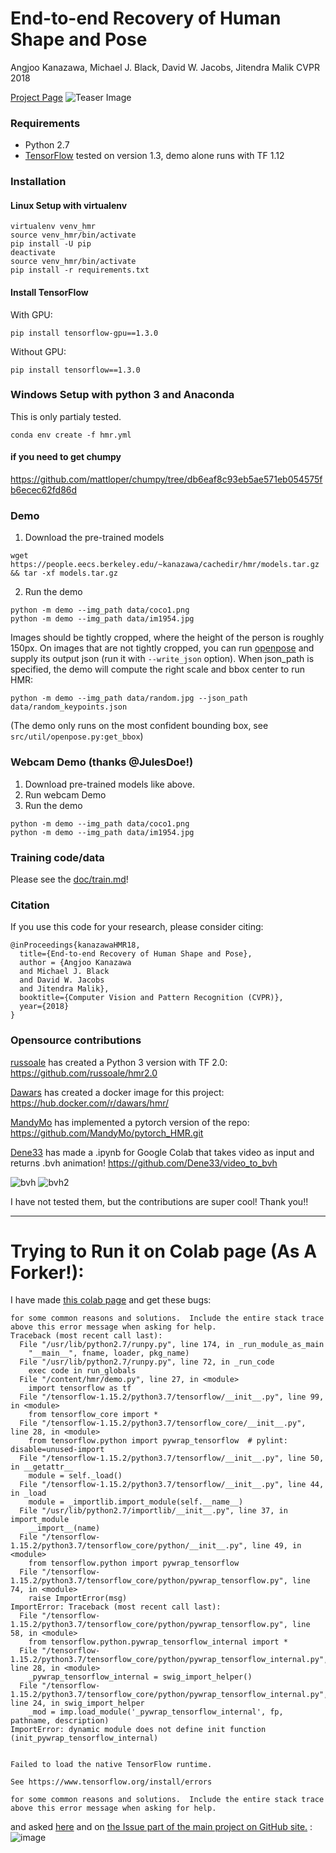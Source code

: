 # End-to-end Recovery of Human Shape and Pose

Angjoo Kanazawa, Michael J. Black, David W. Jacobs, Jitendra Malik
CVPR 2018

[Project Page](https://akanazawa.github.io/hmr/)
![Teaser Image](https://akanazawa.github.io/hmr/resources/images/teaser.png)

### Requirements
- Python 2.7
- [TensorFlow](https://www.tensorflow.org/) tested on version 1.3, demo alone runs with TF 1.12

### Installation

#### Linux Setup with virtualenv
```
virtualenv venv_hmr
source venv_hmr/bin/activate
pip install -U pip
deactivate
source venv_hmr/bin/activate
pip install -r requirements.txt
```
#### Install TensorFlow
With GPU:
```
pip install tensorflow-gpu==1.3.0
```
Without GPU:
```
pip install tensorflow==1.3.0
```

### Windows Setup with python 3 and Anaconda
This is only partialy tested.
```
conda env create -f hmr.yml
```
#### if you need to get chumpy 
https://github.com/mattloper/chumpy/tree/db6eaf8c93eb5ae571eb054575fb6ecec62fd86d


### Demo

1. Download the pre-trained models
```
wget https://people.eecs.berkeley.edu/~kanazawa/cachedir/hmr/models.tar.gz && tar -xf models.tar.gz
```

2. Run the demo
```
python -m demo --img_path data/coco1.png
python -m demo --img_path data/im1954.jpg
```

Images should be tightly cropped, where the height of the person is roughly 150px.
On images that are not tightly cropped, you can run
[openpose](https://github.com/CMU-Perceptual-Computing-Lab/openpose) and supply
its output json (run it with `--write_json` option).
When json_path is specified, the demo will compute the right scale and bbox center to run HMR:
```
python -m demo --img_path data/random.jpg --json_path data/random_keypoints.json
```
(The demo only runs on the most confident bounding box, see `src/util/openpose.py:get_bbox`)

### Webcam Demo (thanks @JulesDoe!)
1. Download pre-trained models like above.
2. Run webcam Demo
2. Run the demo
```
python -m demo --img_path data/coco1.png
python -m demo --img_path data/im1954.jpg
```

### Training code/data
Please see the [doc/train.md](https://github.com/akanazawa/hmr/blob/master/doc/train.md)!

### Citation
If you use this code for your research, please consider citing:
```
@inProceedings{kanazawaHMR18,
  title={End-to-end Recovery of Human Shape and Pose},
  author = {Angjoo Kanazawa
  and Michael J. Black
  and David W. Jacobs
  and Jitendra Malik},
  booktitle={Computer Vision and Pattern Recognition (CVPR)},
  year={2018}
}
```

### Opensource contributions
[russoale](https://github.com/russoale/) has created a Python 3 version with TF 2.0: https://github.com/russoale/hmr2.0

[Dawars](https://github.com/Dawars) has created a docker image for this project: https://hub.docker.com/r/dawars/hmr/

[MandyMo](https://github.com/MandyMo) has implemented a pytorch version of the repo: https://github.com/MandyMo/pytorch_HMR.git

[Dene33](https://github.com/Dene33) has made a .ipynb for Google Colab that takes video as input and returns .bvh animation!
https://github.com/Dene33/video_to_bvh 

<img alt="bvh" src="https://i.imgur.com/QxML83b.gif" /><img alt="" src="https://i.imgur.com/vfge7DS.gif" />
<img alt="bvh2" src=https://i.imgur.com/UvBM1gv.gif />

I have not tested them, but the contributions are super cool! Thank you!!



---


# Trying to Run it on Colab page (As A Forker!):

I have made [this colab page](https://colab.research.google.com/github/soheilpaper/-tft-2.4-ili9341-STM32/blob/master/3D_pose_Estimation/Demo_MeshRCNN.ipynb) and get these bugs:
```
for some common reasons and solutions.  Include the entire stack trace
above this error message when asking for help.
Traceback (most recent call last):
  File "/usr/lib/python2.7/runpy.py", line 174, in _run_module_as_main
    "__main__", fname, loader, pkg_name)
  File "/usr/lib/python2.7/runpy.py", line 72, in _run_code
    exec code in run_globals
  File "/content/hmr/demo.py", line 27, in <module>
    import tensorflow as tf
  File "/tensorflow-1.15.2/python3.7/tensorflow/__init__.py", line 99, in <module>
    from tensorflow_core import *
  File "/tensorflow-1.15.2/python3.7/tensorflow_core/__init__.py", line 28, in <module>
    from tensorflow.python import pywrap_tensorflow  # pylint: disable=unused-import
  File "/tensorflow-1.15.2/python3.7/tensorflow/__init__.py", line 50, in __getattr__
    module = self._load()
  File "/tensorflow-1.15.2/python3.7/tensorflow/__init__.py", line 44, in _load
    module = _importlib.import_module(self.__name__)
  File "/usr/lib/python2.7/importlib/__init__.py", line 37, in import_module
    __import__(name)
  File "/tensorflow-1.15.2/python3.7/tensorflow_core/python/__init__.py", line 49, in <module>
    from tensorflow.python import pywrap_tensorflow
  File "/tensorflow-1.15.2/python3.7/tensorflow_core/python/pywrap_tensorflow.py", line 74, in <module>
    raise ImportError(msg)
ImportError: Traceback (most recent call last):
  File "/tensorflow-1.15.2/python3.7/tensorflow_core/python/pywrap_tensorflow.py", line 58, in <module>
    from tensorflow.python.pywrap_tensorflow_internal import *
  File "/tensorflow-1.15.2/python3.7/tensorflow_core/python/pywrap_tensorflow_internal.py", line 28, in <module>
    _pywrap_tensorflow_internal = swig_import_helper()
  File "/tensorflow-1.15.2/python3.7/tensorflow_core/python/pywrap_tensorflow_internal.py", line 24, in swig_import_helper
    _mod = imp.load_module('_pywrap_tensorflow_internal', fp, pathname, description)
ImportError: dynamic module does not define init function (init_pywrap_tensorflow_internal)


Failed to load the native TensorFlow runtime.

See https://www.tensorflow.org/install/errors

for some common reasons and solutions.  Include the entire stack trace
above this error message when asking for help.
```


and asked [here](https://stackoverflow.com/questions/67342936/failed-to-load-the-native-tensorflow-runtime-colab-error) and on [the Issue part of the main project on GitHub site.](https://github.com/akanazawa/hmr/issues/155) :
![image](https://user-images.githubusercontent.com/6679151/116770975-fa6b9600-aa5c-11eb-9f15-67e51e634114.png)






